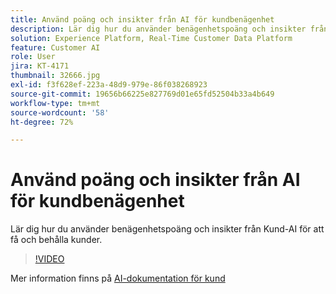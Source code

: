 ```yaml
---
title: Använd poäng och insikter från AI för kundbenägenhet
description: Lär dig hur du använder benägenhetspoäng och insikter från Kund-AI för att få och behålla kunder.
solution: Experience Platform, Real-Time Customer Data Platform
feature: Customer AI
role: User
jira: KT-4171
thumbnail: 32666.jpg
exl-id: f3f628ef-223a-48d9-979e-86f038268923
source-git-commit: 19656b66225e827769d01e65fd52504b33a4b649
workflow-type: tm+mt
source-wordcount: '58'
ht-degree: 72%

---
```


# Använd poäng och insikter från AI för kundbenägenhet

Lär dig hur du använder benägenhetspoäng och insikter från Kund-AI för att få och behålla kunder.

>[!VIDEO](https://video.tv.adobe.com/v/32666?quality=12&learn=on)

Mer information finns på [AI-dokumentation för kund](https://experienceleague.adobe.com/docs/experience-platform/intelligent-services/customer-ai/overview.html)
